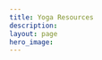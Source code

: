 ```yaml
---
title: Yoga Resources
description:
layout: page
hero_image:
---
```


<div class="post hentry"><h2 class="post-title entry-title">​​​​​​</h2></div>